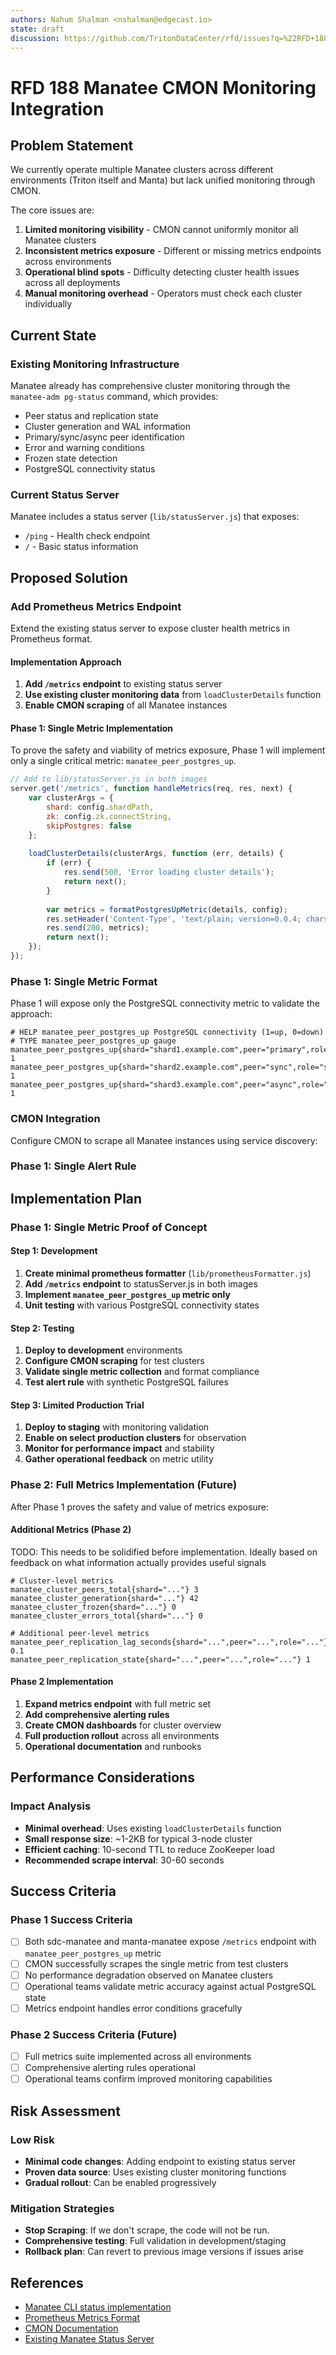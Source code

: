 ```yaml
---
authors: Nahum Shalman <nshalman@edgecast.io>
state: draft
discussion: https://github.com/TritonDataCenter/rfd/issues?q=%22RFD+188%22
---
```


# RFD 188 Manatee CMON Monitoring Integration

## Problem Statement

We currently operate multiple Manatee clusters across different environments
(Triton itself and Manta) but lack unified monitoring through CMON.

The core issues are:
1. **Limited monitoring visibility** - CMON cannot uniformly monitor all Manatee clusters
2. **Inconsistent metrics exposure** - Different or missing metrics endpoints across environments
3. **Operational blind spots** - Difficulty detecting cluster health issues across all deployments
4. **Manual monitoring overhead** - Operators must check each cluster individually

## Current State

### Existing Monitoring Infrastructure

Manatee already has comprehensive cluster monitoring through the `manatee-adm
pg-status` command, which provides:

- Peer status and replication state
- Cluster generation and WAL information
- Primary/sync/async peer identification
- Error and warning conditions
- Frozen state detection
- PostgreSQL connectivity status

### Current Status Server

Manatee includes a status server (`lib/statusServer.js`) that exposes:
- `/ping` - Health check endpoint
- `/` - Basic status information

## Proposed Solution

### Add Prometheus Metrics Endpoint

Extend the existing status server to expose cluster health metrics in Prometheus format.

#### Implementation Approach

1. **Add `/metrics` endpoint** to existing status server
2. **Use existing cluster monitoring data** from `loadClusterDetails` function
4. **Enable CMON scraping** of all Manatee instances

#### Phase 1: Single Metric Implementation

To prove the safety and viability of metrics exposure, Phase 1 will implement
only a single critical metric: `manatee_peer_postgres_up`.

```javascript
// Add to lib/statusServer.js in both images
server.get('/metrics', function handleMetrics(req, res, next) {
    var clusterArgs = {
        shard: config.shardPath,
        zk: config.zk.connectString,
        skipPostgres: false
    };
    
    loadClusterDetails(clusterArgs, function (err, details) {
        if (err) {
            res.send(500, 'Error loading cluster details');
            return next();
        }
        
        var metrics = formatPostgresUpMetric(details, config);
        res.setHeader('Content-Type', 'text/plain; version=0.0.4; charset=utf-8');
        res.send(200, metrics);
        return next();
    });
});
```

### Phase 1: Single Metric Format

Phase 1 will expose only the PostgreSQL connectivity metric to validate the approach:

```prometheus
# HELP manatee_peer_postgres_up PostgreSQL connectivity (1=up, 0=down)
# TYPE manatee_peer_postgres_up gauge
manatee_peer_postgres_up{shard="shard1.example.com",peer="primary",role="primary"} 1
manatee_peer_postgres_up{shard="shard2.example.com",peer="sync",role="sync"} 1
manatee_peer_postgres_up{shard="shard3.example.com",peer="async",role="async"} 1
```

### CMON Integration

Configure CMON to scrape all Manatee instances using service discovery:

### Phase 1: Single Alert Rule

## Implementation Plan

### Phase 1: Single Metric Proof of Concept

#### Step 1: Development
1. **Create minimal prometheus formatter** (`lib/prometheusFormatter.js`)
2. **Add `/metrics` endpoint** to statusServer.js in both images
3. **Implement `manatee_peer_postgres_up` metric only**
4. **Unit testing** with various PostgreSQL connectivity states

#### Step 2: Testing
1. **Deploy to development** environments
2. **Configure CMON scraping** for test clusters
3. **Validate single metric collection** and format compliance
4. **Test alert rule** with synthetic PostgreSQL failures

#### Step 3: Limited Production Trial
1. **Deploy to staging** with monitoring validation
2. **Enable on select production clusters** for observation
3. **Monitor for performance impact** and stability
4. **Gather operational feedback** on metric utility

### Phase 2: Full Metrics Implementation (Future)

After Phase 1 proves the safety and value of metrics exposure:

#### Additional Metrics (Phase 2)

TODO: This needs to be solidified before implementation.
Ideally based on feedback on what information actually provides
useful signals

```prometheus
# Cluster-level metrics
manatee_cluster_peers_total{shard="..."} 3
manatee_cluster_generation{shard="..."} 42
manatee_cluster_frozen{shard="..."} 0
manatee_cluster_errors_total{shard="..."} 0

# Additional peer-level metrics
manatee_peer_replication_lag_seconds{shard="...",peer="...",role="..."} 0.1
manatee_peer_replication_state{shard="...",peer="...",role="..."} 1
```

#### Phase 2 Implementation
1. **Expand metrics endpoint** with full metric set
2. **Add comprehensive alerting rules**
3. **Create CMON dashboards** for cluster overview
4. **Full production rollout** across all environments
5. **Operational documentation** and runbooks

## Performance Considerations

### Impact Analysis
- **Minimal overhead**: Uses existing `loadClusterDetails` function
- **Small response size**: ~1-2KB for typical 3-node cluster
- **Efficient caching**: 10-second TTL to reduce ZooKeeper load
- **Recommended scrape interval**: 30-60 seconds

## Success Criteria

### Phase 1 Success Criteria
- [ ] Both sdc-manatee and manta-manatee expose `/metrics` endpoint with `manatee_peer_postgres_up` metric
- [ ] CMON successfully scrapes the single metric from test clusters
- [ ] No performance degradation observed on Manatee clusters
- [ ] Operational teams validate metric accuracy against actual PostgreSQL state
- [ ] Metrics endpoint handles error conditions gracefully

### Phase 2 Success Criteria (Future)
- [ ] Full metrics suite implemented across all environments
- [ ] Comprehensive alerting rules operational
- [ ] Operational teams confirm improved monitoring capabilities

## Risk Assessment

### Low Risk
- **Minimal code changes**: Adding endpoint to existing status server
- **Proven data source**: Uses existing cluster monitoring functions
- **Gradual rollout**: Can be enabled progressively

### Mitigation Strategies
- **Stop Scraping**: If we don't scrape, the code will not be run.
- **Comprehensive testing**: Full validation in development/staging
- **Rollback plan**: Can revert to previous image versions if issues arise

## References

- [Manatee CLI status implementation](https://github.com/TritonDataCenter/manatee/blob/master/lib/adm.js#L577-L582)
- [Prometheus Metrics Format](https://prometheus.io/docs/instrumenting/exposition_formats/)
- [CMON Documentation](https://github.com/TritonDataCenter/triton-cmon)
- [Existing Manatee Status Server](https://github.com/TritonDataCenter/manatee/blob/master/lib/statusServer.js)

